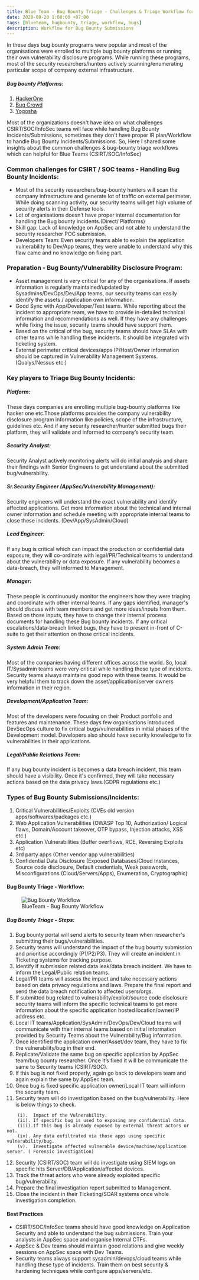 ```yaml
---
title: Blue Team - Bug Bounty Triage - Challenges & Triage Workflow for CSIRT teams
date: 2020-09-20 1:00:00 +07:00
tags: [blueteam, bugbounty, triage, workflow, bugs]
description: Workflow for Bug Bounty Submissions
---
```


 In these days bug bounty programs were popular and most of the organisations were enrolled to multiple bug bounty platforms or running their own vulnerability disclosure programs. While running these programs, most of the security researchers/hunters actively scanning/enumerating particular scope of company external infrastructure.

##### Bug bounty Platforms:
1. [HackerOne](https://hackerone.com/security)
2. [Bug Crowd](https://www.bugcrowd.com/bug-bounty-list/)
3. [Yogosha](https://yogosha.com/)

Most of the organizations doesn't have idea on what challenges CSIRT/SOC/InfoSec teams will face while handling Bug Bounty Incidents/Submissions, sometimes they don't have proper IR plan/Workflow to handle Bug Bounty Incidents/Submissions. So, Here I shared some insights about the common challenges & bug-bounty triage workflows which can helpful for Blue Teams (CSIRT/SOC/InfoSec)

### Common challenges for CSIRT / SOC teams - Handling Bug Bounty Incidents:

- Most of the security researchers/bug-bounty hunters will scan the company infrastructure and generate lot of traffic on external perimeter. While doing scanning activity, our security teams will get high volume of security alerts in their Defense tools.
- Lot of organisations doesn’t have proper internal documentation for handling the Bug bounty incidents.(Direct/ Platforms)
- Skill gap: Lack of knowledge on AppSec and not able to understand the security researcher POC submission.
- Developers Team: Even security teams able to explain the application vulnerability to Dev/App teams, they were unable to understand why this flaw came and no knowledge on fixing part.  


### Preparation - Bug Bounty/Vulnerability Disclosure Program:

- Asset management is very critical for any of the organisations. If assets information is regularly maintained/updated by Sysadmins/DevOps/Dev/App teams, our security teams can easily identify the assets / application own information.
- Good Sync with App/Developer/Test teams. While reporting about the incident to appropriate team, we have to provide in-detailed technical information and recommendations as well. If they have any challenges while fixing the issue, security teams should have support them.  
- Based on the critical of the bug, security teams should have SLAs with other teams while handling these incidents. It should be integrated with ticketing system.
- External perimeter critical devices/apps IP/Host/Owner information should be captured in Vulnerability Management Systems.(Qualys/Nessus etc.)

### Key players to Triage Bug Bounty Incidents:

##### Platform:
These days companies are enrolling multiple bug-bounty platforms like hacker one etc.Those platforms provides the company vulnerability disclosure program information like policies, scope of the infrastructure, guidelines etc. And if any security researcher/hunter submitted bugs their platform, they will validate and informed to company’s security team.
##### Security Analyst:
Security Analyst actively monitoring alerts will do initial analysis and share their findings with Senior Engineers to get understand about the submitted bug/vulnerability.
#####  Sr.Security Engineer (AppSec/Vulnerability Management):
Security engineers will understand the exact vulnerability and identify affected applications. Get more information about the technical and internal owner information and schedule meeting with appropriate internal teams to close these incidents. (Dev/App/SysAdmin/Cloud)
##### Lead Engineer:
If any bug is critical which can impact the production or confidential data exposure, they will co-ordinate with legal/PR/Technical teams to understand about the vulnerability or data exposure. If any vulnerability becomes a data-breach, they will informed to Management.
#####  Manager:
These people is continuously monitor the engineers how they were triaging and coordinate with other internal teams. If any gaps identified, manager's should discuss with team members and get more ideas/inputs from them. Based on those inputs, they have to change their internal process documents for handling these Bug bounty incidents. If any critical escalations/data-breach linked bugs, they have to present in-front of C-suite to get their attention on those critical incidents.
##### System Admin Team:
Most of the companies having different offices across the world. So, local IT/Sysadmin teams were very critical while handling these type of incidents. Security teams always maintains good repo with these teams. It would be very helpful them to track down the asset/application/server owners information in their region.
##### Development/Application Team:
Most of the developers were focusing on their Product portfolio and features and maintenance. These days few organisations introduced DevSecOps culture to fix critical bugs/vulnerabilities in initial phases of the Development model. Developers also should have security knowledge to fix vulnerabilities in their applications.
##### Legal/Public Relations Team:
If any bug bounty incident is becomes a data breach incident, this team should have a visibility. Once it's confirmed, they will take necessary actions based on the data privacy laws.(GDPR regulations etc.)

### Types of Bug Bounty Submissions/Incidents:

1. Critical Vulnerabilities/Exploits (CVEs old version apps/softwares/packages etc.)
2. Web Application Vulnerabilities (OWASP Top 10, Authorization/ Logical flaws, Domain/Account takeover, OTP bypass, Injection attacks, XSS etc.)
3. Application Vulnerabilities (Buffer overflows, RCE, Reversing Exploits etc)
4. 3rd party apps (Other vendor app vulnerabilities)
5. Confidential Data Disclosure (Exposed Databases/Cloud Instances, Source code disclosure, Default credentials, Weak passwords, Misconfigurations (Cloud/Servers/Apps), Enumeration, Cryptographic)


#### Bug Bounty Triage - Workflow:

<figure>
<img src="https://raw.githubusercontent.com/zer0trustsec/zer0trustsec.github.io/master/_site/blueteam-bugbounty-triage-organization/bbwrkflow.png" alt="Bug Bounty Workflow">
<figcaption> BlueTeam - Bug Bounty Workflow </figcaption>
</figure>

##### Bug Bounty Triage - Steps:

1. Bug bounty portal will send alerts to security team when researcher's submitting their bugs/vulnerabilities.
2. Security teams will understand the impact of the bug bounty submission and prioritise accordingly (P1/P2/P3). They will create an incident in Ticketing systems for tracking purpose.
3. Identify if submission related data leak/data breach incident. We have to inform the Legal/Public relation teams.  
4. Legal/PR teams will assess the impact and take necessary actions based on data privacy regulations and laws. Prepare the final report and send the data breach notification to affected users/orgs.
5. If submitted bug related to vulnerability/exploit/source code disclosure security teams will inform the specific technical teams to get more information about the specific application hosted location/owner/IP address etc.
6. Local IT teams/Application/SysAdmin/DevOps/Dev/Cloud teams will communicate with their internal teams based on initial information provided by Security Teams about the Vulnerability/Bug information.
7. Once identified the application owner/Asset/dev team, they have to fix the vulnerability/bug in their end.
8. Replicate/Validate the same bug on specific application by AppSec team/bug bounty researcher. Once it’s fixed it will be communicate the same to Security teams (CSIRT/SOC).
9. If this bug is not fixed properly, again go back to developers team and again explain the same by AppSec team.
10. Once bug is fixed specific application owner/Local IT team will inform the security team.
11. Security team will do investigation based on the bug/vulnerability. Here is below things to check.
```text
    (i).  Impact of the Vulnerability.
    (ii). If specific bug is used to exposing any confidential data.
    (iii).If this bug is already exposed by external threat actors or not.
    (iv). Any data exfiltrated via those apps using specific vulnerability/bug.
    (v).  Investigate affected vulnerable device/machine/application server. ( Forensic investigation)
```
12. Security (CSIRT/SOC) team will do investigate using SIEM logs on specific hits Server/DB/Application/affected devices.
13. Track the threat actors who were already exploited specific bug/vulnerability.
14. Prepare the final investigation report submitted to Management.
15. Close the incident in their Ticketing/SOAR systems once whole investigation completion.

#### Best Practices
- CSIRT/SOC/InfoSec teams should have good knowledge on Application Security and able to understand the bug submissions. Train your analysts in AppSec space and organise Internal CTFs.
- AppSec & Dev teams should maintain good relations and give weekly sessions on AppSec space with Dev Teams.
- Security teams always support sysadmin/devops/cloud teams while handling these type of incidents. Train them on best security & hardening techniques while configure apps/servers/etc.
